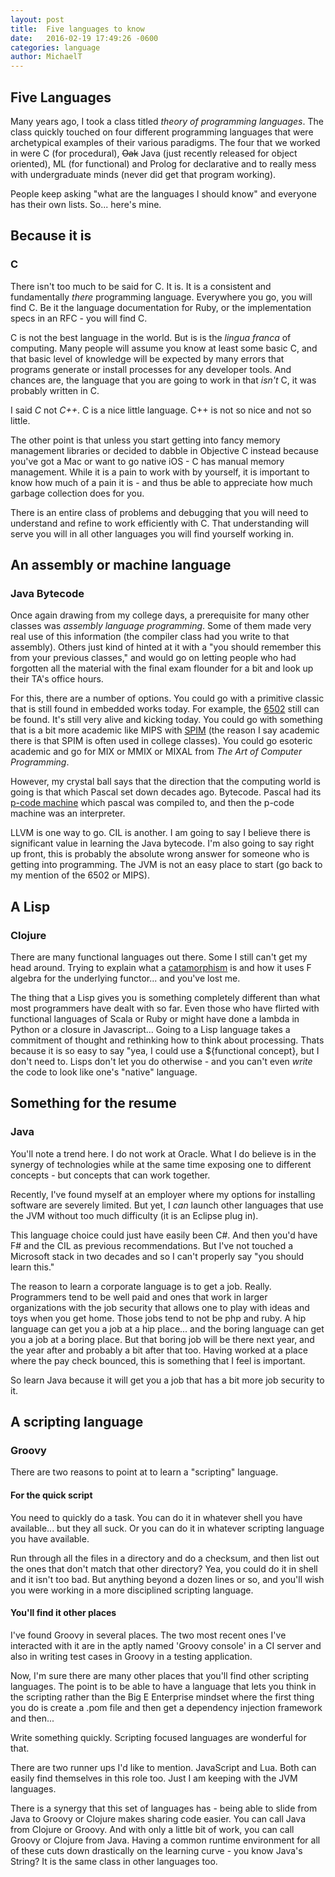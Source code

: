 ```yaml
---
layout: post
title:  Five languages to know
date:   2016-02-19 17:49:26 -0600
categories: language
author:	MichaelT
---
```


## Five Languages

Many years ago, I took a class titled *theory of programming languages*.
The class quickly touched on four different programming languages that
were archetypical examples of their various paradigms.  The four that
we worked in were C (for procedural), <s>Oak</s> Java (just recently
released for object oriented), ML (for functional) and Prolog for
declarative and to really mess with undergraduate minds (never did
get that program working).

People keep asking "what are the languages I should know" and everyone
has their own lists. So... here's mine.

## Because it is

### C

There isn't too much to be said for C. It is. It is a consistent and
fundamentally *there* programming language. Everywhere you go, you
will find C.  Be it the language documentation for Ruby, or the
implementation specs in an RFC - you will find C.

C is not the best language in the world. But is is the *lingua franca*
of computing.  Many people will assume you know at least some basic C,
and that basic level of knowledge will be expected by many errors
that programs generate or install processes for any developer tools.
And chances are, the language that you are going to work in that *isn't*
C, it was probably written in C.

I said *C* not *C++*.  C is a nice little language. C++ is not so nice
and not so little.

The other point is that unless you start getting into fancy memory
management libraries or decided to dabble in Objective C instead
because you've got a Mac or want to go native iOS - C has manual
memory management. While it is a pain to work with by yourself, it
is important to know how much of a pain it is - and thus be able to
appreciate how much garbage collection does for you.

There is an entire class of problems and debugging that you will
need to understand and refine to work efficiently with C.  That
understanding will serve you will in all other languages you will
find yourself working in.

## An assembly or machine language

### Java Bytecode

Once again drawing from my college days, a prerequisite for many other
classes was *assembly language programming*.  Some of them made very real
use of this information (the compiler class had you write to that assembly).
Others just kind of hinted at it with a "you should remember this from
your previous classes," and would go on letting people who had forgotten
all the material with the final exam flounder for a bit and look up their
TA's office hours.

For this, there are a number of options. You could go with a primitive
classic that is still found in embedded works today.  For example, the
[6502](http://www.westerndesigncenter.com/wdc/) still can be found. It's
still very alive and kicking today.  You could go with something that
is a bit more academic like MIPS with
[SPIM](http://spimsimulator.sourceforge.net) (the reason I say academic
there is that SPIM is often used in college classes).  You could go
esoteric academic and go for MIX or MMIX or MIXAL from *The Art of
Computer Programming*.

However, my crystal ball says that the direction that the computing world
is going is that which Pascal set down decades ago.  Bytecode.  Pascal
had its [p-code machine](https://en.wikipedia.org/wiki/P-code_machine)
which pascal was compiled to, and then the p-code machine was an
interpreter.

LLVM is one way to go. CIL is another. I am going to say I believe there
is significant value in learning the Java bytecode.  I'm also going to
say right up front, this is probably the absolute wrong answer for
someone who is getting into programming. The JVM is not an easy place
to start (go back to my mention of the 6502 or MIPS).

## A Lisp

### Clojure

There are many functional languages out there. Some I still can't
get my head around. Trying to explain what a
[catamorphism](https://wiki.haskell.org/Catamorphisms) is and how
it uses F algebra for the underlying functor... and you've lost me.

The thing that a Lisp gives you is something completely different
than what most programmers have dealt with so far. Even those who
have flirted with functional languages of Scala or Ruby or might have
done a lambda in Python or a closure in Javascript... Going to a
Lisp language takes a commitment of thought and rethinking how
to think about processing.  Thats because it is so easy to say "yea,
I could use a ${functional concept}, but I don't need to.  Lisps
don't let you do otherwise - and you can't even *write* the code to
look like one's "native" language.

## Something for the resume

### Java

You'll note a trend here. I do not work at Oracle. What I do believe
is in the synergy of technologies while at the same time exposing one
to different concepts - but concepts that can work together.

Recently, I've found myself at an employer where my options for
installing software are severely limited. But yet, I *can* launch
other languages that use the JVM without too much difficulty (it is
an Eclipse plug in).

This language choice could just have easily been C#.  And then you'd
have F# and the CIL  as previous recommendations. But I've not touched
a Microsoft stack in two decades and so I can't properly say "you should
learn this."

The reason to learn a corporate language is to get a job. Really.
Programmers tend to be well paid and ones that work in larger organizations
with the job security that allows one to play with ideas and toys when
you get home.  Those jobs tend to not be php and ruby. A hip language
can get you a job at a hip place... and the boring language can get you
a job at a boring place.  But that boring job will be there next year,
and the year after and probably a bit after that too.  Having worked
at a place where the pay check bounced, this is something that I feel
is important.

So learn Java because it will get you a job that has a bit more
job security to it.

## A scripting language

### Groovy

There are two reasons to point at to learn a "scripting" language.

#### For the quick script

You need to quickly do a task. You can do it in whatever shell you
have available... but they all suck.  Or you can do it in whatever
scripting language you have available.

Run through all the files in a directory and do a checksum, and then
list out the ones that don't match that other directory? Yea, you
could do it in shell and it isn't too bad. But anything beyond a
dozen lines or so, and you'll wish you were working in a more
disciplined scripting language.

#### You'll find it other places

I've found Groovy in several places.  The two most recent ones I've
interacted with it are in the aptly named 'Groovy console' in
a CI server and also in writing test cases in Groovy in a testing
application.

Now, I'm sure there are many other places that you'll find other
scripting languages.  The point is to be able to have a language
that lets you think in the scripting rather than the Big E Enterprise
mindset where the first thing you do is create a .pom file and then
get a dependency injection framework and then...

Write something quickly. Scripting focused languages are wonderful
for that.

There are two runner ups I'd like to mention.  JavaScript and Lua.
Both can easily find themselves in this role too.  Just I am
keeping with the JVM languages.

There is a synergy that this set of languages has - being able to
slide from Java to Groovy or Clojure makes sharing code easier.
You can call Java from Clojure or Groovy.  And with only a little
bit of work, you can call Groovy or Clojure from Java.  Having
a common runtime environment for all of these cuts down drastically
on the learning curve - you know Java's String? It is the same class
in other languages too.
